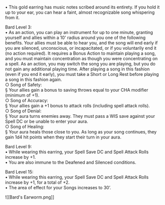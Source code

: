 • This gold earring has music notes scribed around its entirety. If you hold it up to your ear, you can hear a faint, almost recognizable song whispering from it.

Bard Level 3:  
• As an action, you can play an instrument for up to one minute, granting yourself and allies within a 10' radius around you one of the following benefits. Your allies must be able to hear you, and the song will end early if you are silenced, unconscious, or incapacitated, or if you voluntarily end it (no action required). It requires a Bonus Action to maintain playing a song, and you must maintain concentration as though you were concentrating on a spell. As an action, you may switch the song you are playing, but you do not gain any additional playing time. After playing a song in this fashion (even if you end it early), you must take a Short or Long Rest before playing a song in this fashion again.  
○ Song of Safety:  
§ Your allies gain a bonus to saving throws equal to your CHA modifier (minimum of +1).  
○ Song of Accuracy:  
§ Your allies gain a +1 bonus to attack rolls (including spell attack rolls).  
○ Song of Denial:  
§ Your aura turns enemies away. They must pass a WIS save against your Spell DC or be unable to enter your aura.  
○ Song of Healing:  
§ Your aura heals those close to you. As long as your song continues, they gain 1d4 hit points when they start their turn in your aura.

Bard Level 9:  
• While wearing this earring, your Spell Save DC and Spell Attack Rolls increase by +1.  
• You are also immune to the Deafened and Silenced conditions.

Bard Level 15:  
• While wearing this earring, your Spell Save DC and Spell Attack Rolls increase by +1, for a total of +2.  
• The area of effect for your Songs increases to 30’.

![[Bard's Earworm.png]]